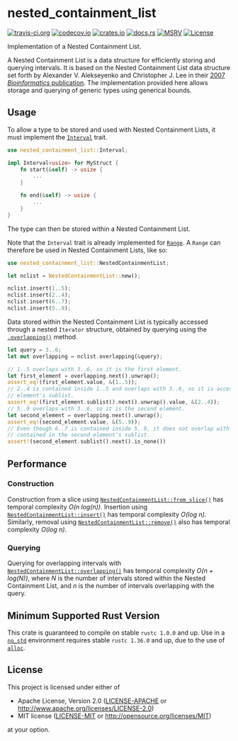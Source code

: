 # nested_containment_list

[![travis-ci.org](https://img.shields.io/travis/Anders429/nested_containment_list)](https://travis-ci.org/github/Anders429/nested_containment_list)
[![codecov.io](https://img.shields.io/codecov/c/gh/Anders429/nested_containment_list)](https://codecov.io/gh/Anders429/nested_containment_list)
[![crates.io](https://img.shields.io/crates/v/nested_containment_list)](https://crates.io/crates/nested_containment_list)
[![docs.rs](https://docs.rs/nested_containment_list/badge.svg)](https://docs.rs/nested_containment_list)
[![MSRV](https://img.shields.io/badge/rustc-1.0.0+-yellow.svg)](#minimum-supported-rust-version)
[![License](https://img.shields.io/crates/l/nested_containment_list)](#license)

Implementation of a Nested Containment List.

A Nested Containment List is a data structure for efficiently storing and querying intervals. It is
based on the Nested Containment List data structure set forth by Alexander V. Alekseyenko and
Christopher J. Lee in their
[2007 *Bioinformatics* publication](https://doi.org/10.1093/bioinformatics/btl647). The
implementation provided here allows storage and querying of generic types using generical bounds.

## Usage

To allow a type to be stored and used with Nested Containment Lists, it must implement the
[`Interval`](https://docs.rs/nested_containment_list/*/nested_containment_list/trait.Interval.html)
trait.

```rust
use nested_containment_list::Interval;

impl Interval<usize> for MyStruct {
    fn start(&self) -> usize {
        ...
    }

    fn end(&self) -> usize {
        ...
    }
}
```

The type can then be stored within a Nested Containment List.

Note that the `Interval` trait is already implemented for
[`Range`](https://doc.rust-lang.org/std/ops/struct.Range.html). A `Range` can
therefore be used in Nested Containment Lists, like so:

```rust
use nested_containment_list::NestedContainmentList;

let nclist = NestedContainmentList::new();

nclist.insert(1..5);
nclist.insert(2..4);
nclist.insert(6..7);
nclist.insert(5..9);
```

Data stored within the Nested Containment List is typically accessed through a nested `Iterator`
structure, obtained by querying using the
[`.overlapping()`](https://docs.rs/nested_containment_list/*/nested_containment_list/struct.NestedContainmentList.html#method.overlapping)
method.

```rust
let query = 3..6;
let mut overlapping = nclist.overlapping(&query);

// 1..5 overlaps with 3..6, so it is the first element.
let first_element = overlapping.next().unwrap();
assert_eq!(first_element.value, &(1..5));
// 2..4 is contained inside 1..5 and overlaps with 3..6, so it is accessed through the first
// element's sublist.
assert_eq!(first_element.sublist().next().unwrap().value, &(2..4));
// 5..9 overlaps with 3..6, so it is the second element.
let second_element = overlapping.next().unwrap();
assert_eq!(second_element.value, &(5..9));
// Even though 6..7 is contained inside 5..9, it does not overlap with 3..6, and therefore is not
// contained in the second element's sublist.
assert!(second_element.sublist().next().is_none())
```

## Performance

### Construction
Construction from a slice using
[`NestedContainmentList::from_slice()`](https://docs.rs/nested_containment_list/*/nested_containment_list/struct.NestedContainmentList.html#method.from_slice)
has temporal complexity *O(n log(n))*. Insertion using
[`NestedContainmentList::insert()`](https://docs.rs/nested_containment_list/*/nested_containment_list/struct.NestedContainmentList.html#method.insert)
has temporal complexity *O(log n)*. Similarly, removal using
[`NestedContainmentList::remove()`](https://docs.rs/nested_containment_list/*/nested_containment_list/struct.NestedContainmentList.html#method.remove)
also has temporal complexity *O(log n)*.

### Querying
Querying for overlapping intervals with
[`NestedContainmentList::overlapping()`](https://docs.rs/nested_containment_list/*/nested_containment_list/struct.NestedContainmentList.html#method.overlapping)
has temporal complexity *O(n + log(N))*, where *N* is the number of intervals stored within the
Nested Containment List, and *n* is the number of intervals overlapping with the query.

## Minimum Supported Rust Version
This crate is guaranteed to compile on stable `rustc 1.0.0` and up. Use in a
[`no_std`](https://doc.rust-lang.org/1.7.0/book/using-rust-without-the-standard-library.html)
environment requires stable `rustc 1.36.0` and up, due to the use of
[`alloc`](https://doc.rust-lang.org/alloc/index.html).

## License
This project is licensed under either of

* Apache License, Version 2.0
([LICENSE-APACHE](https://github.com/Anders429/nested_containment_list/blob/HEAD/LICENSE-APACHE) or
http://www.apache.org/licenses/LICENSE-2.0)
* MIT license
([LICENSE-MIT](https://github.com/Anders429/nested_containment_list/blob/HEAD/LICENSE-MIT) or
http://opensource.org/licenses/MIT)

at your option.
